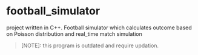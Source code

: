 # football_simulator
project written in C++.
Football simulator which calculates outcome based on Poisson distribution and real_time match simulation

> [NOTE]: this program is outdated and require updation.
